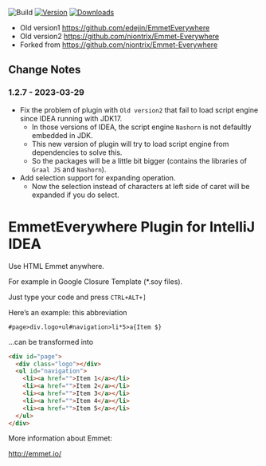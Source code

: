 ![Build](https://github.com/edejin/Emmet-Everywhere/workflows/Build/badge.svg)
[![Version](https://img.shields.io/jetbrains/plugin/v/7450-emmet-everywhere.svg)](https://plugins.jetbrains.com/plugin/7450-emmet-everywhere)
[![Downloads](https://img.shields.io/jetbrains/plugin/d/7450-emmet-everywhere.svg)](https://plugins.jetbrains.com/plugin/7450-emmet-everywhere)


- Old version1 https://github.com/edejin/EmmetEverywhere
- Old version2 https://github.com/niontrix/Emmet-Everywhere
- Forked from https://github.com/niontrix/Emmet-Everywhere

<!-- Plugin description -->

## Change Notes

### 1.2.7 - 2023-03-29

- Fix the problem of plugin with `Old version2` that fail to load script engine since IDEA running with JDK17.
	- In those versions of IDEA, the script engine `Nashorn` is not defaultly embedded in JDK.
	- This new version of plugin will try to load script engine from dependencies to solve this.
	- So the packages will be a little bit bigger (contains the libraries of `Graal JS` and `Nashorn`).
- Add selection support for expanding operation.
	- Now the selection instead of characters at left side of caret will be expanded if you do select. 

EmmetEverywhere Plugin for IntelliJ IDEA
========================================

Use HTML Emmet anywhere.

For example in Google Closure Template (*.soy files).

Just type your code and press `CTRL+ALT+]`

Here’s an example: this abbreviation

`#page>div.logo+ul#navigation>li*5>a{Item $}`

...can be transformed into

```html
<div id="page">
  <div class="logo"></div>
  <ul id="navigation">
    <li><a href="">Item 1</a></li>
    <li><a href="">Item 2</a></li>
    <li><a href="">Item 3</a></li>
    <li><a href="">Item 4</a></li>
    <li><a href="">Item 5</a></li>
  </ul>
</div>
```

More information about Emmet:

http://emmet.io/
<!-- Plugin description end -->
